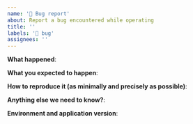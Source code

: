```yaml
---
name: '🐛 Bug report'
about: Report a bug encountered while operating
title: ''
labels: '🐛 bug'
assignees: ''
---
```


<!--
    Please use this template while reporting a bug and provide as much info as possible.
    Not doing so may result in your bug not being addressed in a timely manner. Thanks!
-->

**What happened**:

**What you expected to happen**:

**How to reproduce it (as minimally and precisely as possible)**:

**Anything else we need to know?**:

**Environment and application version**:
